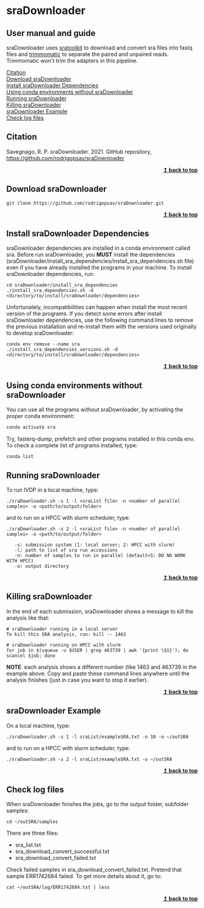 # sraDownloader

## User manual and guide
sraDownloader uses [sratoolkit](https://github.com/ncbi/sra-tools) to download and convert sra files into fastq files and [trimmomatic](http://www.usadellab.org/cms/?page=trimmomatic) to separate the paired and unpaired reads. Trimmomatic won't trim the adapters in this pipeline. 

[Citation](#citation)   
[Download sraDownloader](#download-sradownloader)   
[Install sraDownloader Dependencies](#install-sradownloader-dependencies)   
[Using conda environments without sraDownloader](#using-conda-environments-without-sradownloader)   
[Running sraDownloader](#running-sradownloader)   
[Killing sraDownloader](#killing-sradownloader)   
[sraDownloader Example](#sradownloader-example)   
[Check log files](#check-log-files)   


## Citation
Savegnago, R. P. sraDownloader. 2021. GitHub repository, https://github.com/rodrigopsav/sraDownloader

<div align="right">
    <b><a href="#sradownloader">↥ back to top</a></b>
</div>

## Download sraDownloader

```
git clone https://github.com/rodrigopsav/sraDownloader.git 
```

<div align="right">
    <b><a href="#sradownloader">↥ back to top</a></b>
</div>

## Install sraDownloader Dependencies

sraDownloader dependencies are installed in a conda environment called sra. Before run sraDownloader, you **MUST** install the dependencies (sraDownloader/install_sra_dependencies/install_sra_dependencies.sh file) even if you have already installed the programs in your machine. To install sraDownloader dependencies, run:
```
cd sraDownloader/install_sra_dependencies
./install_sra_dependencies.sh -d <directory/to/install/sraDownloader/dependencies>
```

Unfortunately, incompatibilities can happen when install the most recent version of the programs. If you detect some errors after install sraDownloader dependencies, use the following command lines to remove the previous installation and re-install them with the versions used originally to develop sraDownloader:
```
conda env remove --name sra
./install_sra_dependencies_versions.sh -d <directory/to/install/sraDownloader/dependencies>
```

<div align="right">
    <b><a href="#sradownloader">↥ back to top</a></b>
</div>

## Using conda environments without sraDownloader

You can use all the programs without sraDownloader, by activating the proper conda environment:

```bash
conda activate sra
```
Try, fasterq-dump, prefetch and other programs installed in this conda env. To check a complete list of programs installed, type:

```
conda list
```

## Running sraDownloader

To run IVDP in a local machine, type:
```
./sraDownloader.sh -s 1 -l <sraList file> -n <number of parallel samples> -o <path/to/output/folder>
```
and to run on a HPCC with slurm scheduler, type:
```
./sraDownloader.sh -s 2 -l <sraList file> -n <number of parallel samples> -o <path/to/output/folder>
```
       -s: submission system (1: local server; 2: HPCC with slurm)
       -l: path to list of sra run accessions
       -n: number of samples to run in parallel (default=5: DO NO WORK WITH HPCC)
       -o: output directory

<div align="right">
    <b><a href="#sradownloader">↥ back to top</a></b>
</div>

## Killing sraDownloader

In the end of each submission, sraDownloader shows a message to kill the analysis like that:

```
# sraDownloader running in a local server
To kill this SRA analysis, run: kill -- 1463

# sraDownloader running on HPCC with slurm
for job in $(squeue -u $USER | grep 463739 | awk '{print \$1}'); do scancel $job; done

```

**NOTE**: each analysis shows a different number (like 1463 and 463739 in the example above. Copy and paste these command lines anywhere until the analysis finishes (just in case you want to stop it earlier).

<div align="right">
    <b><a href="#sradownloader">↥ back to top</a></b>
</div>

## sraDownloader Example

On a local machine, type:
```
./sraDownloader.sh -s 1 -l sraList/exampleSRA.txt -n 10 -o ~/outSRA
```
and to run on a HPCC with slurm scheduler, type:
```
./sraDownloader.sh -s 2 -l sraList/exampleSRA.txt -o ~/outSRA
```

<div align="right">
    <b><a href="#sradownloader">↥ back to top</a></b>
</div>


## Check log files

When sraDownloader finishes the jobs, go to the output folder, subfolder samples:

```
cd ~/outSRA/samples
```

There are three files:
* sra_list.txt   
* sra_download_convert_successful.txt   
* sra_download_convert_failed.txt

Check failed samples in sra_download_convert_failed.txt. Pretend that sample ERR1742684 failed. To get more details about it, go to:
```
cat ~/outSRA/log/ERR1742684.txt | less
```

<div align="right">
    <b><a href="#sradownloader">↥ back to top</a></b>
</div>
